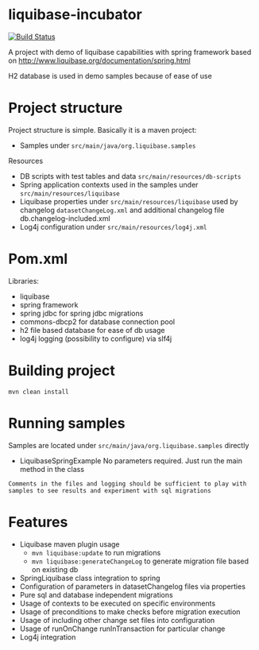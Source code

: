 # liquibase-incubator
[![Build Status](https://travis-ci.org/Iurii-Dziuban/liquibase-incubator.svg?branch=master)](https://travis-ci.org/Iurii-Dziuban/liquibase-incubator)

A project with demo of liquibase capabilities with spring framework based on http://www.liquibase.org/documentation/spring.html

H2 database is used in demo samples because of ease of use

# Project structure
Project structure is simple. Basically it is a maven project:
- Samples under `src/main/java/org.liquibase.samples`

Resources
- DB scripts with test tables and data `src/main/resources/db-scripts`
- Spring application contexts used in the samples under `src/main/resources/liquibase`
- Liquibase properties under `src/main/resources/liquibase` used by changelog `datasetChangeLog.xml` and additional changelog file db.changelog-included.xml
- Log4j configuration under `src/main/resources/log4j.xml`

# Pom.xml
Libraries:
- liquibase
- spring framework
- spring jdbc for spring jdbc migrations
- commons-dbcp2 for database connection pool
- h2 file based database for ease of db usage
- log4j logging (possibility to configure) via slf4j

# Building project
`mvn clean install`

# Running samples
Samples are located under `src/main/java/org.liquibase.samples` directly

- LiquibaseSpringExample
No parameters required. Just run the main method in the class

`Comments in the files and logging should be sufficient to play with samples to see results and experiment with sql migrations`

# Features
- Liquibase maven plugin usage
  - `mvn liquibase:update` to run migrations
  - `mvn liquibase:generateChangeLog` to generate migration file based on existing db
- SpringLiquibase class integration to spring
- Configuration of parameters in datasetChangelog files via properties
- Pure sql and database independent migrations
- Usage of contexts to be executed on specific environments
- Usage of preconditions to make checks before migration execution
- Usage of including other change set files into configuration
- Usage of runOnChange runInTransaction for particular change
- Log4j integration
